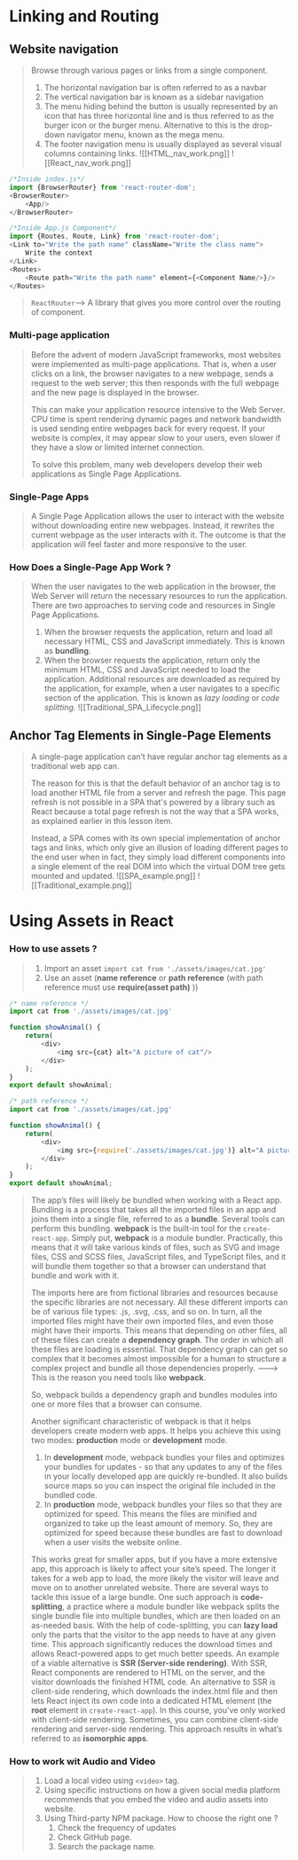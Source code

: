 # Linking and Routing
## Website navigation
>Browse through various pages or links from a single component.
>1. The horizontal navigation bar is often referred to as a navbar
>2. The vertical navigation bar is known as a sidebar navigation
>3. The menu hiding behind the button is usually represented by an icon that has three horizontal line and is thus referred to as the burger icon or the burger menu. Alternative to this is the drop-down navigator menu, known as the mega menu.
>4. The footer navigation menu is usually displayed as several visual columns containing links. 
>![[HTML_nav_work.png]]
>![[React_nav_work.png]]

```JavaScript
/*Inside index.js*/
import {BrowserRouter} from 'react-router-dom';
<BrowserRouter> 
	<App/> 
</BrowserRouter>
```

```JavaScript
/*Inside App.js Component*/
import {Routes, Route, Link} from 'react-router-dom';
<Link to="Write the path name" className="Write the class name"> 
	Write the context 
</Link>
<Routes>
	<Route path="Write the path name" element={<Component Name/>}/>
</Routes>
```

>`ReactRouter`--> A library that gives you more control over the routing of component.

### Multi-page application
>Before the advent of modern JavaScript frameworks, most websites were implemented as multi-page applications. That is, when a user clicks on a link, the browser navigates to a new webpage, sends a request to the web server; this then responds with the full webpage and the new page is displayed in the browser.
>
>This can make your application resource intensive to the Web Server. CPU time is spent rendering dynamic pages and network bandwidth is used sending entire webpages back for every request. If your website is complex, it may appear slow to your users, even slower if they have a slow or limited internet connection.
>
>To solve this problem, many web developers develop their web applications as Single Page Applications.

### Single-Page Apps
>A Single Page Application allows the user to interact with the website without downloading entire new webpages. Instead, it rewrites the current webpage as the user interacts with it. The outcome is that the application will feel faster and more responsive to the user.
### How Does a Single-Page App Work ?
>When the user navigates to the web application in the browser, the Web Server will return the necessary resources to run the application. There are two approaches to serving code and resources in Single Page Applications.
>1. When the browser requests the application, return and load all necessary HTML, CSS and JavaScript immediately. This is known as **bundling**.
>2. When the browser requests the application, return only the minimum HTML, CSS and JavaScript needed to load the application. Additional resources are downloaded as required by the application, for example, when a user navigates to a specific section of the application. This is known as _lazy loading_ or _code splitting_.
![[Traditional_SPA_Lifecycle.png]]

## Anchor Tag Elements in Single-Page Elements
>A single-page application can’t have regular anchor tag elements as a traditional web app can.
>
>The reason for this is that the default behavior of an anchor tag is to load another HTML file from a server and refresh the page. This page refresh is not possible in a SPA that's powered by a library such as React because a total page refresh is not the way that a SPA works, as explained earlier in this lesson item.
>
>Instead, a SPA comes with its own special implementation of anchor tags and links, which only give an illusion of loading different pages to the end user when in fact, they simply load different components into a single element of the real DOM into which the virtual DOM tree gets mounted and updated.
![[SPA_example.png]]
![[Traditional_example.png]]

# Using Assets in React

### How to use assets ?
>1. Import an asset `import cat from './assets/images/cat.jpg'`
>2. Use an asset (**name reference** or **path reference** (with path reference must use **require(asset path)** ))

```JavaScript
/* name reference */
import cat from './assets/images/cat.jpg'

function showAnimal() {
	return(
		<div>
			<img src={cat} alt="A picture of cat"/>
		</div>
	);
}
export default showAnimal;
```

```JavaScript
/* path reference */
import cat from './assets/images/cat.jpg'

function showAnimal() {
	return(
		<div>
			<img src={require('./assets/images/cat.jpg')} alt="A picture of cat"/>
		</div>
	);
}
export default showAnimal;
```

>The app’s files will likely be bundled when working with a React app. Bundling is a process that takes all the imported files in an app and joins them into a single file, referred to as a **bundle**. Several tools can perform this bundling. **webpack** is the built-in tool for the `create-react-app`. Simply put, **webpack** is a module bundler. Practically, this means that it will take various kinds of files, such as SVG and image files, CSS and SCSS files, JavaScript files, and TypeScript files, and it will bundle them together so that a browser can understand that bundle and work with it.
>
>The imports here are from fictional libraries and resources because the specific libraries are not necessary. All these different imports can be of various file types: .js, .svg, .css, and so on. In turn, all the imported files might have their own imported files, and even those might have their imports. This means that depending on other files, all of these files can create a **dependency graph**. The order in which all these files are loading is essential. That dependency graph can get so complex that it becomes almost impossible for a human to structure a complex project and bundle all those dependencies properly. 
>---> This is the reason you need tools like **webpack**.
>
>So, webpack builds a dependency graph and bundles modules into one or more files that a browser can consume.
>
>Another significant characteristic of webpack is that it helps developers create modern web apps.
>It helps you achieve this using two modes: **production** mode or **development** mode.
>1. In **development** mode, webpack bundles your files and optimizes your bundles for updates - so that any updates to any of the files in your locally developed app are quickly re-bundled. It also builds source maps so you can inspect the original file included in the bundled code.
>2. In **production** mode, webpack bundles your files so that they are optimized for speed. This means the files are minified and organized to take up the least amount of memory. So, they are optimized for speed because these bundles are fast to download when a user visits the website online.
>
>This works great for smaller apps, but if you have a more extensive app, this approach is likely to affect your site’s speed. The longer it takes for a web app to load, the more likely the visitor will leave and move on to another unrelated website. There are several ways to tackle this issue of a large bundle.
>One such approach is **code-splitting**, a practice where a module bundler like webpack splits the single bundle file into multiple bundles, which are then loaded on an as-needed basis. With the help of code-splitting, you can **lazy load** only the parts that the visitor to the app needs to have at any given time. This approach significantly reduces the download times and allows React-powered apps to get much better speeds.
>An example of a viable alternative is **SSR (Server-side rendering)**. With SSR, React components are rendered to HTML on the server, and the visitor downloads the finished HTML code. An alternative to SSR is client-side rendering, which downloads the index.html file and then lets React inject its own code into a dedicated HTML element (the **root** element in `create-react-app`). In this course, you’ve only worked with client-side rendering.
>Sometimes, you can combine client-side rendering and server-side rendering. This approach results in what’s referred to as **isomorphic apps**.

### How to work wit Audio and Video
>1. Load a local video using `<video>` tag.
>2. Using specific instructions on how a given social media platform recommends that you embed the video and audio assets into website.
>3. Using Third-party NPM package.
>		How to choose the right one ?
>		1. Check the frequency of updates
>		2. Check GitHub page.
>		3. Search the package name.
